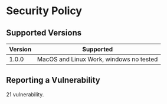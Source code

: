 # Security Policy

## Supported Versions


| Version | Supported          |
| ------- | ------------------ |
| 1.0.0   | MacOS and Linux Work, windows no tested  |


## Reporting a Vulnerability

21 vulnerability.


